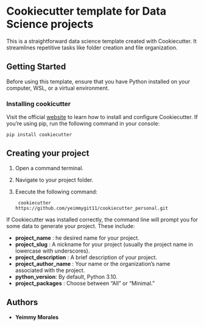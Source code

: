 # Cookiecutter template for Data Science projects

This is a straightforward data science template created with Cookiecutter. It streamlines repetitive tasks like folder creation and file organization.

## Getting Started

Before using this template, ensure that you have Python installed on your computer, WSL, or a virtual environment.

### Installing cookicutter

Visit the official [website](https://cookiecutter.readthedocs.io/en/latest/installation.html) to learn how to install and configure Cookiecutter. 
If you’re using pip, run the following command in your console:

    pip install cookiecutter

## Creating your project 

1. Open a command terminal.
2. Navigate to your project folder.
3. Execute the following command:

        cookiecutter https://github.com/yeimmygit11/cookiecutter_personal.git

If Cookiecutter was installed correctly, the command line will prompt you for some data to generate your project. These include:

  - **project_name** : he desired name for your project.
  - **project_slug** : A nickname for your project (usually the project name in lowercase with underscores).
  - **project_description** : A brief description of your project.
  - **project_author_name** : Your name or the organization’s name associated with the project.
  - **python_version**: By default, Python 3.10.
  - **project_packages** : Choose between “All” or “Minimal.”


## Authors
  - **Yeimmy Morales** 





